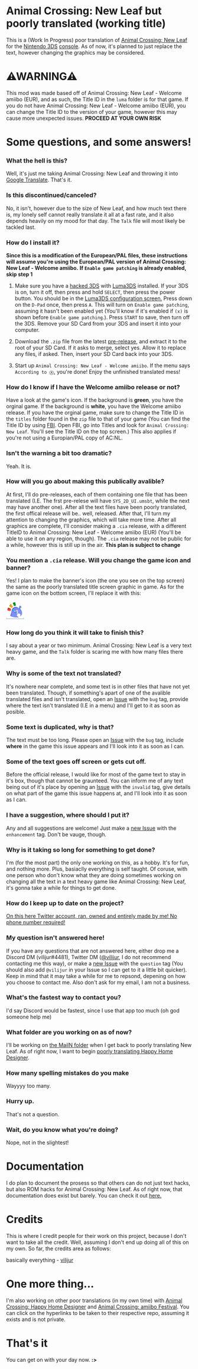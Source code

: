 # Animal Crossing: New Leaf but poorly translated (working title)
This is a (Work In Progress) poor translation of [Animal Crossing: New Leaf](https://en.wikipedia.org/wiki/Animal_Crossing:_New_Leaf) for the [Nintendo 3DS](https://en.wikipedia.org/wiki/Nintendo_3DS) [console](https://en.wikipedia.org/wiki/Video_game_console). As of now, it's planned to just replace the text, however changing the graphics may be considered.

# ⚠**WARNING**⚠
This mod was made based off of Animal Crossing: New Leaf - Welcome amiibo (EUR), and as such, the Title ID in the `luma` folder is for that game. If you do not have Animal Crossing: New Leaf - Welcome amiibo (EUR), you can change the Title ID to the version of your game, however this may cause more unexpected issues. **PROCEED AT YOUR OWN RISK**

# Some questions, and some answers!

### What the hell is this?
Well, it's just me taking Animal Crossing: New Leaf and throwing it into [Google Translate](https://translate.google.co.uk/). That's it.

### Is this discontinued/canceled?
No, it isn't, however due to the size of New Leaf, and how much text there is, my lonely self cannot really translate it all at a fast rate, and it also depends heavily on my mood for that day. The `Talk` file will most likely be tackled last.

### How do I install it?
**Since this is a modification of the European/PAL files, these instructions will assume you're using the European/PAL version of Animal Crossing: New Leaf - Welcome amiibo.**
**If `Enable game patching` is already enabled, skip step 1**

1. Make sure you have a [hacked 3DS](https://3ds.hacks.guide) with [Luma3DS](https://github.com/LumaTeam/Luma3DS) installed. If your 3DS is on, turn it off, then press and hold `SELECT`, then press the power button. You should be in the [Luma3DS configuration screen.](https://github.com/LumaTeam/Luma3DS/wiki/Optional-features) Press down on the `D-Pad` once, then press `A`. This will turn on `Enable game patching`, assuming it hasn't been enabled yet (You'll know if it's enabled if `(x)` is shown before `Enable game patching`.). Press `START` to save, then turn off the 3DS. Remove your SD Card from your 3DS and insert it into your computer.

2. Download the `.zip` file from the latest [pre-release](https://github.com/vilijur/acnl-translated/releases), and extract it to the root of your SD Card. If it asks to merge, select yes. Allow it to replace any files, if asked. Then, insert your SD Card back into your 3DS.

3. Start up `Animal Crossing: New Leaf - Welcome amiibo`. If the menu says `According to Ⓐ`, you're done! Enjoy the unfinished translated mess!

### How do I know if I have the Welcome amiibo release or not?
Have a look at the game's icon. If the background is **green**, you have the orginal game. If the background is **white**, you have the Welcome amiibo release. If you have the orginal game, make sure to change the Title ID in the `titles` folder found in the `zip` file to that of your game (You can find the Title ID by using [FBI](https://github.com/Steveice10/FBI). Open FBI, go into Titles and look for `Animal Crossing: New Leaf`. You'll see the Title ID on the top screen.) This also applies if you're not using a Europian/PAL copy of AC:NL.

### Isn't the warning a bit too dramatic?
Yeah. It is.

### How will you go about making this publically avalible?
At first, I'll do pre-releases, each of them containing one file that has been translated (I.E. The frst pre-relese will have `SYS_2D_UI.umsbt`, while the next may have another one). After all the text files have been poorly translated, the first offical release will be.. well, released. After that, I'll turn my attention to changing the graphics, which will take more time. After all graphics are complete, I'll consider making a `.cia` release, with a different TitleID to Animal Crossing: New Leaf - Welcome amiibo (EUR) (You'll be able to use it on any region, though). The `.cia` release may not be public for a while, however this is still up in the air. **This plan is subject to change**

### You mention a `.cia` release. Will you change the game icon and banner?
Yes! I plan to make the banner's icon (the one you see on the top screen) the same as the poorly translated title screen graphic in game. As for the game icon on the bottom screen, I'll replace it with this:

![The icon I plan to use.](https://github.com/vilijur/acnl-translated/blob/main/acnlwatr3.png)

### How long do you think it will take to finish this?
I say about a year or two minimum. Animal Crossing: New Leaf is a very text heavy game, and the `Talk` folder is scaring me with how many files there are.

### Why is some of the text not translated?
It's nowhere near complete, and some text is in other files that have not yet been translated. Though, if something's apart of one of the avalible translated files and isn't translated, open an [Issue](https://github.com/vilijur/acnl-translated/issues/new) with the `bug` tag, provide where the text isn't translated (I.E in a menu) and I'll get to it as soon as posible.

### Some text is duplicated, why is that?
The text must be too long. Please open an [Issue](https://github.com/vilijur/acnl-translated/issues/new) with the `bug` tag, include **where** in the game this issue appears and I'll look into it as soon as I can.

### Some of the text goes off screen or gets cut off.
Before the official release, I would like for most of the game text to stay in it's box, though that cannot be graunteed. You can inform me of any text being out of it's place by opening an [Issue](https://github.com/vilijur/acnl-translated/issues/new) with the `invalid` tag, give details on what part of the game this issue happens at, and I'll look into it as soon as I can.

### I have a suggestion, where should I put it?
Any and all suggestions are welcome! Just make a [new Issue](https://github.com/vilijur/acnl-translated/issues/new) with the `enhancement` tag. Don't be vauge, though.

### Why is it taking so long for something to get done?
I'm (for the most part) the only one working on this, as a hobby. It's for fun, and nothing more. Plus, basiaclly everything is self taught. Of coruse, with one person who don't know what they are doing sometimes working on changing all the text in a text heavy game like Animal Crossing: New Leaf, it's gonna take a while for things to get done. 

### How do I keep up to date on the project?
[On this here Twitter account, ran, owned and entirely made by me! No phone number required!](https://twitter.com/gitijur)

### My question isn't answered here!
If you have any questions that are not answered here, either drop me a Discord DM (vilijur#4481), Twitter DM ([@vilijur](https://twitter.com/vilijur), I do not recommend contacting me this way), or make a [new Issue](https://github.com/vilijur/acnl-translated/issues/new) with the `question` tag (You should also add `@vilijur` in your Issue so I can get to it a little bit quicker). Keep in mind that it may take a while for me to repsond, depening on how you choose to contact me. Also don't ask for my email, I am not a business.

### What's the fastest way to contact you?
I'd say Discord would be fastest, since I use that app too much (oh god someone help me)

### What folder are you working on as of now?
I'll be working on [the MailN folder](https://github.com/vilijur/acnl-translated/wiki/The-Script-folder#mailn-and-mailr) when I get back to poorly translating New Leaf. As of right now, I want to begin [poorly translating Happy Home Designer](https://github.com/vilijur/achhd-translated).

### How many spelling mistakes do you make
Wayyyy too many.

### Hurry up.
That's not a question.

### Wait, do you know what you're doing?
Nope, not in the slightest!

# Documentation
I do plan to document the prosess so that others can do not just text hacks, but also ROM hacks for Animal Crossing: New Leaf. As of right now, that documentation does exist but barely. You can check it out [here.](https://github.com/vilijur/acnl-translated/wiki)

# Credits
This is where I credit people for their work on this project, because I don't want to take all the credit. Well, assuming I don't end up doing all of this on my own. So far, the credits area as follows:

basically everything - [vilijur](https://github.com/vilijur)

# One more thing...
I'm also working on other poor translations (in my own time) with [Animal Crossing: Happy Home Designer](https://github.com/vilijur/achhd-translated) and [Animal Crossing: amiibo Festival](https://github.com/vilijur/acaf-translated). You can click on the hyperlinks to be taken to their respective repo, assuming it exists and is not private.

# That's it
You can get on with your day now. **:>**
